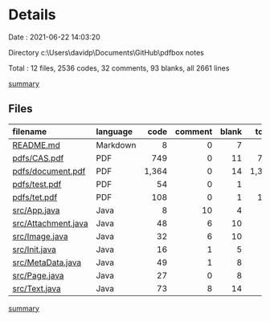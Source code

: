# Details

Date : 2021-06-22 14:03:20

Directory c:\Users\davidp\Documents\GitHub\pdfbox notes

Total : 12 files,  2536 codes, 32 comments, 93 blanks, all 2661 lines

[summary](results.md)

## Files
| filename | language | code | comment | blank | total |
| :--- | :--- | ---: | ---: | ---: | ---: |
| [README.md](/README.md) | Markdown | 8 | 0 | 7 | 15 |
| [pdfs/CAS.pdf](/pdfs/CAS.pdf) | PDF | 749 | 0 | 11 | 760 |
| [pdfs/document.pdf](/pdfs/document.pdf) | PDF | 1,364 | 0 | 14 | 1,378 |
| [pdfs/test.pdf](/pdfs/test.pdf) | PDF | 54 | 0 | 1 | 55 |
| [pdfs/tet.pdf](/pdfs/tet.pdf) | PDF | 108 | 0 | 1 | 109 |
| [src/App.java](/src/App.java) | Java | 8 | 10 | 4 | 22 |
| [src/Attachment.java](/src/Attachment.java) | Java | 48 | 6 | 10 | 64 |
| [src/Image.java](/src/Image.java) | Java | 32 | 6 | 10 | 48 |
| [src/Init.java](/src/Init.java) | Java | 16 | 1 | 5 | 22 |
| [src/MetaData.java](/src/MetaData.java) | Java | 49 | 1 | 8 | 58 |
| [src/Page.java](/src/Page.java) | Java | 27 | 0 | 8 | 35 |
| [src/Text.java](/src/Text.java) | Java | 73 | 8 | 14 | 95 |

[summary](results.md)